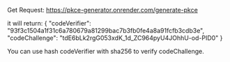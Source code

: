
Get Request: https://pkce-generator.onrender.com/generate-pkce

it will return: {
  "codeVerifier": "93f3c1504a1f31c6a780679a81299bac7b3fb0fe4a8a91fcfb3cdb3e",
  "codeChallenge": "tdE6bLk2rgG053xdK_1d_ZC964pyU4JOhhU-od-PID0"
}

You can use hash codeVerifier with sha256 to verify codeChallenge.
